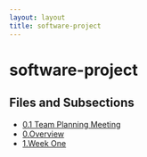 ```yaml
---
layout: layout
title: software-project
---
```


# software-project

## Files and Subsections

- [0.1 Team Planning Meeting](0.1%20Team%20Planning%20Meeting.html)
- [0.Overview](0.Overview.html)
- [1.Week One](1.Week%20One.html)
